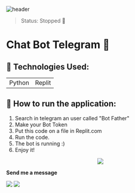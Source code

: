 ![header](https://user-images.githubusercontent.com/97753966/178017553-89f359de-1892-4c2a-ace0-a51754e00a91.png)

> Status: Stopped 🛑

<h1>Chat Bot Telegram 🤖</h1>


## 🧰 Technologies Used:

<table>
  <tr>
    <td>Python</td>
    <td>Replit</td>
  </tr>
<table>
  
  ## 🚀 How to run the application:
  
1) Search in telegram an user called "Bot Father"
2) Make your Bot Token
3) Put this code on a file in Replit.com
4) Run the code.
5) The bot is running :)
6) Enjoy it!
  
  <center><img src="https://user-images.githubusercontent.com/97753966/178031992-eeadb5a9-6cb6-4f2a-8418-693d71b7155d.gif"></center> 
  
    

   **Send me a message** 
  
  <a href = "mailto:pedrosant1905@gmail.com"><img src="https://img.shields.io/badge/-Gmail-%23333?style=for-the-badge&logo=gmail&logoColor=red" target="_blank"></a>
  <a href="https://www.linkedin.com/in/jo%C3%A3o-pedro079/" target="_blank"><img src="https://img.shields.io/badge/-LinkedIn-%230077B5?style=for-the-badge&logo=linkedin&logoColor=white" target="_blank"></a>  
